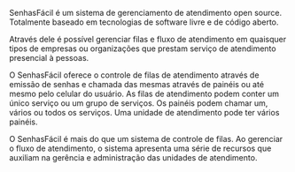 SenhasFácil é um sistema de gerenciamento de atendimento open source. Totalmente baseado em tecnologias de software livre e de código aberto.

Através dele é possível gerenciar filas e fluxo de atendimento em quaisquer tipos de empresas ou organizações que prestam serviço de atendimento presencial à pessoas.

O SenhasFácil oferece o controle de filas de atendimento através de emissão de senhas e chamada das mesmas através de painéis ou até mesmo pelo celular do usuário. As filas de atendimento podem conter um único serviço ou um grupo de serviços. Os painéis podem chamar um, vários ou todos os serviços. Uma unidade de atendimento pode ter vários painéis.

O SenhasFácil é mais do que um sistema de controle de filas. Ao gerenciar o fluxo de atendimento, o sistema apresenta uma série de recursos que auxiliam na gerência e administração das unidades de atendimento.